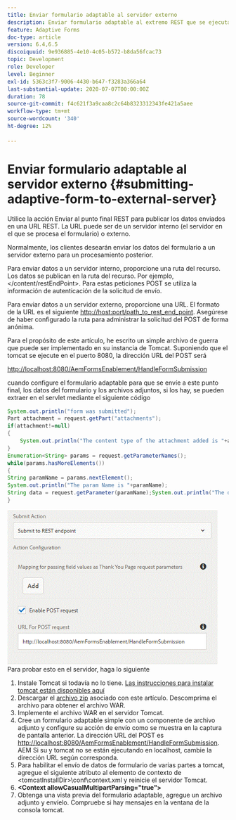 ```yaml
---
title: Enviar formulario adaptable al servidor externo
description: Enviar formulario adaptable al extremo REST que se ejecuta en un servidor externo
feature: Adaptive Forms
doc-type: article
version: 6.4,6.5
discoiquuid: 9e936885-4e10-4c05-b572-b8da56fcac73
topic: Development
role: Developer
level: Beginner
exl-id: 5363c3f7-9006-4430-b647-f3283a366a64
last-substantial-update: 2020-07-07T00:00:00Z
duration: 78
source-git-commit: f4c621f3a9caa8c2c64b8323312343fe421a5aee
workflow-type: tm+mt
source-wordcount: '340'
ht-degree: 12%

---
```


# Enviar formulario adaptable al servidor externo {#submitting-adaptive-form-to-external-server}

Utilice la acción Enviar al punto final REST para publicar los datos enviados en una URL REST. La URL puede ser de un servidor interno (el servidor en el que se procesa el formulario) o externo.

Normalmente, los clientes desearán enviar los datos del formulario a un servidor externo para un procesamiento posterior.

Para enviar datos a un servidor interno, proporcione una ruta del recurso. Los datos se publican en la ruta del recurso. Por ejemplo, &lt;/content/restEndPoint>. Para estas peticiones POST se utiliza la información de autenticación de la solicitud de envío.

Para enviar datos a un servidor externo, proporcione una URL. El formato de la URL es el siguiente <http://host:port/path_to_rest_end_point>. Asegúrese de haber configurado la ruta para administrar la solicitud del POST de forma anónima.

Para el propósito de este artículo, he escrito un simple archivo de guerra que puede ser implementado en su instancia de Tomcat. Suponiendo que el tomcat se ejecute en el puerto 8080, la dirección URL del POST será

<http://localhost:8080/AemFormsEnablement/HandleFormSubmission>

cuando configure el formulario adaptable para que se envíe a este punto final, los datos del formulario y los archivos adjuntos, si los hay, se pueden extraer en el servlet mediante el siguiente código

```java
System.out.println("form was submitted");
Part attachment = request.getPart("attachments");
if(attachment!=null)
{
    System.out.println("The content type of the attachment added is "+attachment.getContentType());
}
Enumeration<String> params = request.getParameterNames();
while(params.hasMoreElements())
{
String paramName = params.nextElement();
System.out.println("The param Name is "+paramName);
String data = request.getParameter(paramName);System.out.println("The data  is "+data);
}
```

![envío de formularios](assets/formsubmission.gif)
Para probar esto en el servidor, haga lo siguiente

1. Instale Tomcat si todavía no lo tiene. [Las instrucciones para instalar tomcat están disponibles aquí](https://helpx.adobe.com/experience-manager/kt/forms/using/preparing-datasource-for-form-data-model-tutorial-use.html)
1. Descargar el [archivo zip](assets/aemformsenablement.zip) asociado con este artículo. Descomprima el archivo para obtener el archivo WAR.
1. Implemente el archivo WAR en el servidor Tomcat.
1. Cree un formulario adaptable simple con un componente de archivo adjunto y configure su acción de envío como se muestra en la captura de pantalla anterior. La dirección URL del POST es <http://localhost:8080/AemFormsEnablement/HandleFormSubmission>. AEM Si su y tomcat no se están ejecutando en localhost, cambie la dirección URL según corresponda.
1. Para habilitar el envío de datos de formulario de varias partes a tomcat, agregue el siguiente atributo al elemento de contexto de &lt;tomcatInstallDir>\conf\context.xml y reinicie el servidor Tomcat.
1. **&lt;Context allowCasualMultipartParsing=&quot;true&quot;>**
1. Obtenga una vista previa del formulario adaptable, agregue un archivo adjunto y envíelo. Compruebe si hay mensajes en la ventana de la consola tomcat.
